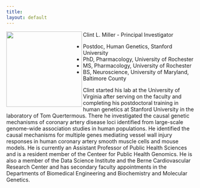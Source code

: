 ```yaml
---
title: 
layout: default
---
```


<img align ="left" src="https://clintmil.github.io/skinny-jekyll/images/clintphoto.jpg" width="200" height="200"/>

<p class="tab">Clint L. Miller - Principal Investigator</p>

+ Postdoc, Human Genetics, Stanford University 
+ PhD, Pharmacology, University of Rochester
+ MS, Pharmacology, University of Rochester
+ BS, Neuroscience, University of Maryland, Baltimore County

Clint started his lab at the University of Virginia after serving on the faculty and completing his postdoctoral training in human        genetics at Stanford University in the laboratory of Tom Quertermous. There he investigated the causal genetic mechanisms of coronary artery disease loci identified from large-scale genome-wide association studies in human populations. He identified the causal mechanisms for multiple genes mediating vessel wall injury responses in human coronary artery smooth muscle cells and mouse models. He is currently an Assistant Professor of Public Health Sciences and is a resident member of the Centeer for Public Health Genomics. He is also a member of the Data Science Institute and the Berne Cardiovascular Research Center and has secondary faculty appointments in the Departments of Biomedical Engineering and Biochemistry and Molecular Genetics. 


